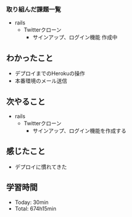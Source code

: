 ### 取り組んだ課題一覧
- rails
  - Twitterクローン
    - サインアップ、ログイン機能 作成中
## わかったこと
- デプロイまでのHerokuの操作
- 本番環境のメール送信
## 次やること
- rails
  - Twitterクローン
    - サインアップ、ログイン機能を作成する
## 感じたこと
- デプロイに慣れてきた
## 学習時間
- Today: 30min
- Total: 674h15min